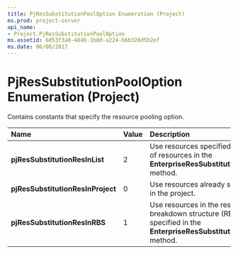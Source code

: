 ```yaml
---
title: PjResSubstitutionPoolOption Enumeration (Project)
ms.prod: project-server
api_name:
- Project.PjResSubstitutionPoolOption
ms.assetid: 6d53f3a0-484b-1b8d-a224-b6b328d5b2ef
ms.date: 06/08/2017
---
```



# PjResSubstitutionPoolOption Enumeration (Project)

Contains constants that specify the resource pooling option.



|**Name**|**Value**|**Description**|
|:-----|:-----|:-----|
|**pjResSubstitutionResInList**|2|Use resources specified in the list of resources in the **EnterpriseResSubstitutionWizard** method.|
|**pjResSubstitutionResInProject**|0|Use resources already specified in the project.|
|**pjResSubstitutionResInRBS**|1|Use resources in the resouce breakdown structure (RBS) level specified in the **EnterpriseResSubstitutionWizard** method.|

